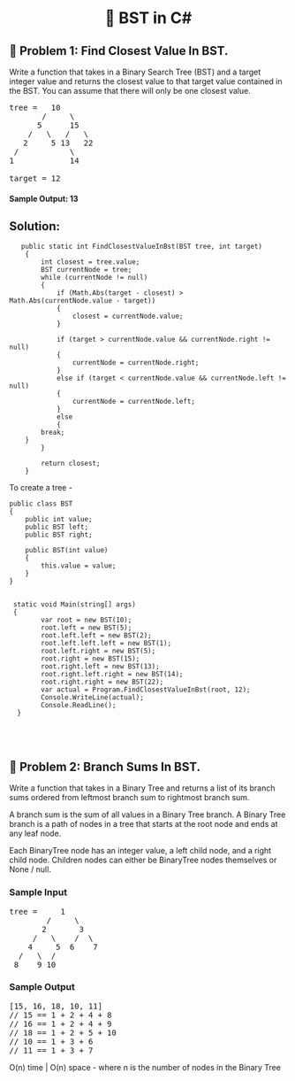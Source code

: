 <h1 align="center">👋 BST in C# </h1>

## 🧐 Problem 1: Find Closest Value In BST.

Write a function that takes in a Binary Search Tree (BST) and a target integer value and returns the closest value to that target value contained in the BST. 
You can assume that there will only be one closest value.

<pre><span class="CodeEditor-promptParameter">tree</span> =   10
       /     \
      5      15
    /   \   /   \
   2     5 13   22
 /           \
1            14

<span class="CodeEditor-promptParameter">target</span> = 12
</pre>


#### Sample Output: 13


## Solution: 


       public static int FindClosestValueInBst(BST tree, int target)
        {
            int closest = tree.value;
            BST currentNode = tree;
            while (currentNode != null)
            {
                if (Math.Abs(target - closest) > Math.Abs(currentNode.value - target))
                {
                    closest = currentNode.value;
                }

                if (target > currentNode.value && currentNode.right != null)
                {
                    currentNode = currentNode.right;
                }
                else if (target < currentNode.value && currentNode.left != null)
                {
                    currentNode = currentNode.left;
                }
                else
                {
			break;
		}
            }
            
            return closest; 
        }

To create a tree - 

    public class BST
    {
        public int value;
        public BST left;
        public BST right;

        public BST(int value)
        {
            this.value = value;
        }
    }
    
    
     static void Main(string[] args)
     {
            var root = new BST(10);
            root.left = new BST(5);
            root.left.left = new BST(2);
            root.left.left.left = new BST(1);
            root.left.right = new BST(5);
            root.right = new BST(15);
            root.right.left = new BST(13);
            root.right.left.right = new BST(14);
            root.right.right = new BST(22);                    
            var actual = Program.FindClosestValueInBst(root, 12);
            Console.WriteLine(actual);
            Console.ReadLine();
      }


</br></br>




## 🧐 Problem 2: Branch Sums In BST.

<div class="html">
<p>
  Write a function that takes in a Binary Tree and returns a list of its branch
  sums ordered from leftmost branch sum to rightmost branch sum.
</p>
<p>
  A branch sum is the sum of all values in a Binary Tree branch. A Binary Tree
  branch is a path of nodes in a tree that starts at the root node and ends at
  any leaf node.
</p>
<p>
  Each <span>BinaryTree</span> node has an integer <span>value</span>, a
  <span>left</span> child node, and a <span>right</span> child node. Children
  nodes can either be <span>BinaryTree</span> nodes themselves or
  <span>None</span> / <span>null</span>.
</p>
<h3>Sample Input</h3>
<pre><span class="CodeEditor-promptParameter">tree</span> =     1
        /     \
       2       3
     /   \    /  \
    4     5  6    7
  /   \  /
 8    9 10
</pre>
<h3>Sample Output</h3>
<pre>[15, 16, 18, 10, 11]
<span class="CodeEditor-promptComment">// 15 == 1 + 2 + 4 + 8</span>
<span class="CodeEditor-promptComment">// 16 == 1 + 2 + 4 + 9</span>
<span class="CodeEditor-promptComment">// 18 == 1 + 2 + 5 + 10</span>
<span class="CodeEditor-promptComment">// 10 == 1 + 3 + 6</span>
<span class="CodeEditor-promptComment">// 11 == 1 + 3 + 7</span>
</pre>
</div>

O(n) time | O(n) space - where n is the number of nodes in the Binary Tree

